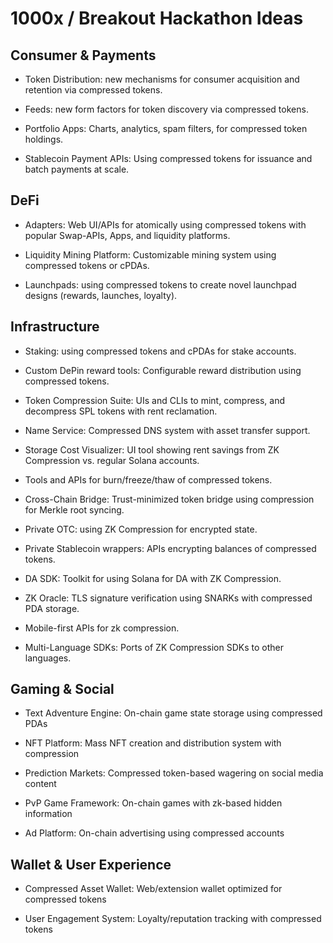 # 1000x / Breakout Hackathon Ideas

## Consumer & Payments

- Token Distribution: new mechanisms for consumer acquisition and retention via compressed tokens.

- Feeds: new form factors for token discovery via compressed tokens.
  
- Portfolio Apps: Charts, analytics, spam filters, for compressed token holdings.

- Stablecoin Payment APIs: Using compressed tokens for issuance and batch payments at scale.

## DeFi

- Adapters: Web UI/APIs for atomically using compressed tokens with popular Swap-APIs, Apps, and liquidity platforms.

- Liquidity Mining Platform: Customizable mining system using compressed tokens or cPDAs.

- Launchpads: using compressed tokens to create novel launchpad designs (rewards, launches, loyalty).
 
## Infrastructure

- Staking: using compressed tokens and cPDAs for stake accounts.

- Custom DePin reward tools: Configurable reward distribution using compressed tokens.

- Token Compression Suite: UIs and CLIs to mint, compress, and decompress SPL tokens with rent reclamation.

- Name Service: Compressed DNS system with asset transfer support.

- Storage Cost Visualizer: UI tool showing rent savings from ZK Compression vs. regular Solana accounts.

- Tools and APIs for burn/freeze/thaw of compressed tokens.

- Cross-Chain Bridge: Trust-minimized token bridge using compression for Merkle root syncing.

- Private OTC: using ZK Compression for encrypted state.

- Private Stablecoin wrappers: APIs encrypting balances of compressed tokens. 

- DA SDK: Toolkit for using Solana for DA with ZK Compression.

- ZK Oracle: TLS signature verification using SNARKs with compressed PDA storage.

- Mobile-first APIs for zk compression.

- Multi-Language SDKs: Ports of ZK Compression SDKs to other languages.

## Gaming & Social

- Text Adventure Engine: On-chain game state storage using compressed PDAs

- NFT Platform: Mass NFT creation and distribution system with compression

- Prediction Markets: Compressed token-based wagering on social media content

- PvP Game Framework: On-chain games with zk-based hidden information

- Ad Platform: On-chain advertising using compressed accounts

## Wallet & User Experience

- Compressed Asset Wallet: Web/extension wallet optimized for compressed tokens

- User Engagement System: Loyalty/reputation tracking with compressed tokens
